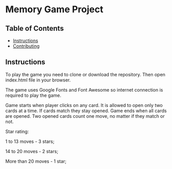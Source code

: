 # Memory Game Project

## Table of Contents

* [Instructions](#instructions)
* [Contributing](#contributing)

## Instructions

To play the game you need to clone or download the repository.  Then open index.html file in your browser.

The game uses Google Fonts and Font Awesome so internet connection is required to play the game.

Game starts when player clicks on any card. It is allowed to open only two cards at a time.  If cards match they stay opened.  Game ends when all cards are opened. Two opened cards count one move, no matter if they match or not.

Star rating:

1 to 13 moves - 3 stars;

14 to 20 moves - 2 stars;

More than 20 moves - 1 star;

